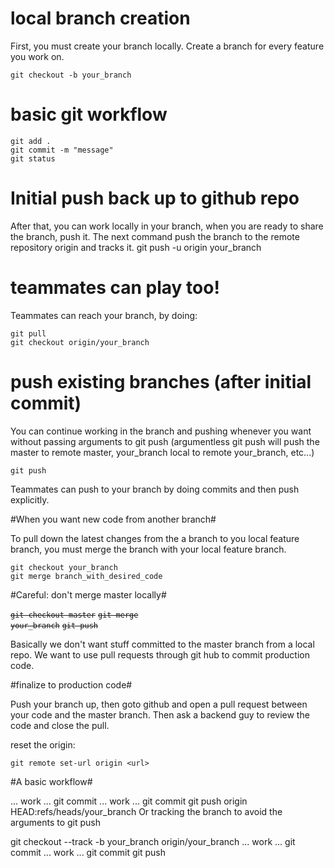 # local branch creation #

First, you must create your branch locally. Create a branch for every feature you work on.

	git checkout -b your_branch

# basic git workflow #

	git add .
	git commit -m "message"
	git status

# Initial push back up to github repo #

After that, you can work locally in your branch, when you are ready to share the branch, push it. The next command push the branch to the remote repository origin and tracks it. 
	git push -u origin your_branch

# teammates can play too! #

Teammates can reach your branch, by doing:
	
	git pull
	git checkout origin/your_branch

# push existing branches (after initial commit) #

You can continue working in the branch and pushing whenever you want without passing arguments to git push (argumentless git push will push the master to remote master, your_branch local to remote your_branch, etc...)

	git push

Teammates can push to your branch by doing commits and then push explicitly.

#When you want new code from another branch#

To pull down the latest changes from the a branch to you local feature branch, you must merge the branch with your local feature branch. 

	git checkout your_branch 
	git merge branch_with_desired_code

#Careful: don't merge master locally#

<code><s>git checkout master</s></code>
<code><s>git merge your_branch</s></code>
<code><s>git push</s></code>

Basically we don't want stuff committed to the master branch from a local repo. We want to use pull requests through git hub to commit production code. 

#finalize to production code#

Push your branch up, then goto github and open a pull request between your code and the master branch. Then ask a backend guy to review the code and close the pull. 

reset the origin: 
	
	git remote set-url origin <url>


#A basic workflow#

... work ...
git commit
... work ...
git commit
git push origin HEAD:refs/heads/your_branch
Or tracking the branch to avoid the arguments to git push

git checkout --track -b your_branch origin/your_branch
... work ...
git commit
... work ...
git commit
git push
